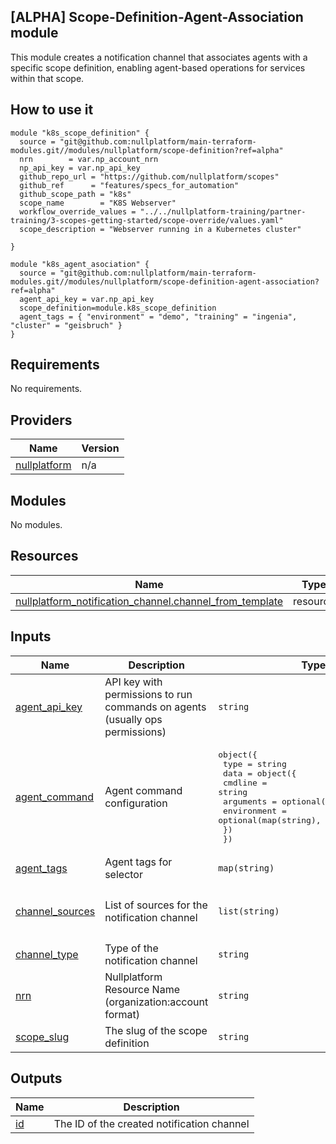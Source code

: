 ## [ALPHA] Scope-Definition-Agent-Association module

This module creates a notification channel that associates agents with a specific scope definition, enabling agent-based operations for services within that scope.

## How to use it

```hcl
module "k8s_scope_definition" {
  source = "git@github.com:nullplatform/main-terraform-modules.git//modules/nullplatform/scope-definition?ref=alpha"
  nrn        = var.np_account_nrn
  np_api_key = var.np_api_key
  github_repo_url = "https://github.com/nullplatform/scopes"
  github_ref      = "features/specs_for_automation"
  github_scope_path = "k8s"
  scope_name        = "K8S Webserver"
  workflow_override_values = "../../nullplatform-training/partner-training/3-scopes-getting-started/scope-override/values.yaml"
  scope_description = "Webserver running in a Kubernetes cluster"
  
}

module "k8s_agent_asociation" {
  source = "git@github.com:nullplatform/main-terraform-modules.git//modules/nullplatform/scope-definition-agent-association?ref=alpha"
  agent_api_key = var.np_api_key
  scope_definition=module.k8s_scope_definition
  agent_tags = { "environment" = "demo", "training" = "ingenia", "cluster" = "geisbruch" }
}
```

## Requirements

No requirements.

## Providers

| Name | Version |
|------|---------|
| <a name="provider_nullplatform"></a> [nullplatform](#provider\_nullplatform) | n/a |

## Modules

No modules.

## Resources

| Name | Type |
|------|------|
| [nullplatform_notification_channel.channel_from_template](https://registry.terraform.io/providers/nullplatform/nullplatform/latest/docs/resources/notification_channel) | resource |

## Inputs

| Name | Description | Type | Default | Required |
|------|-------------|------|---------|:--------:|
| <a name="input_agent_api_key"></a> [agent\_api\_key](#input\_agent\_api\_key) | API key with permissions to run commands on agents (usually ops permissions) | `string` | n/a | yes |
| <a name="input_agent_command"></a> [agent\_command](#input\_agent\_command) | Agent command configuration | <pre>object({<br/>    type = string<br/>    data = object({<br/>      cmdline     = string<br/>      arguments   = optional(list(string), [])<br/>      environment = optional(map(string), {})<br/>    })<br/>  })</pre> | n/a | yes |
| <a name="input_agent_tags"></a> [agent\_tags](#input\_agent\_tags) | Agent tags for selector | `map(string)` | n/a | yes |
| <a name="input_channel_sources"></a> [channel\_sources](#input\_channel\_sources) | List of sources for the notification channel | `list(string)` | <pre>[<br/>  "telemetry",<br/>  "service"<br/>]</pre> | no |
| <a name="input_channel_type"></a> [channel\_type](#input\_channel\_type) | Type of the notification channel | `string` | `"agent"` | no |
| <a name="input_nrn"></a> [nrn](#input\_nrn) | Nullplatform Resource Name (organization:account format) | `string` | n/a | yes |
| <a name="input_scope_slug"></a> [scope\_slug](#input\_scope\_slug) | The slug of the scope definition | `string` | n/a | yes |

## Outputs

| Name | Description |
|------|-------------|
| <a name="output_id"></a> [id](#output\_id) | The ID of the created notification channel |